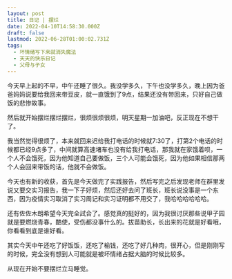 ```yaml
---
layout: post
title: 日记 | 摆烂
date: 2022-04-10T14:58:30.000Z
draft: false
lastmod: 2022-06-28T01:00:02.731Z
tags:
  - 坏情绪写下来就消失魔法
  - 天天的快乐日记
  - 父母与子女
---
```

今天早上起的不早，中午还睡了很久。我没学多久，下午也没学多久，晚上因为爸爸妈妈说要给我回来带豆皮，就一直饿到了9点，结果还没有带回来，只好自己做饭的悲惨故事。

然后就开始摆烂摆烂摆烂，很烦很烦很烦，明天星期一加油吧，反正现在不想干了。

我当然觉得很烦了，本来就回来迟给我打电话的时候就7:30了，打第2个电话的时候都已经9点多了，中间就算高速堵车也没有给我打电话，那我就在家饿着呗，一个人不会饿死，因为他知道自己要做饭，三个人可能会饿死，因为他如果相信那两个人会回来带饭的话，他就不会做饭。

今天也有新的收获，首先是今天做完了实践报告，然后写完之后发现老师在群里发说又要交实习报告，我一下子好烦，然后还好去问了班长，班长说没事是一个东西，因为疫情实习取消了实习周记和实习证明都不用交了，我哈哈哈哈哈哈。

还有佐佐木朗希望今天完全試合了。感觉真的挺好的，因为我很讨厌那些说甲子园就是要燃烧青春，酷使，受伤都没事什么的。拔苗助长，长出来的花就是好看哦，你看看到底是谁好看。

其实今天中午还吃了好饭饭，还吃了榆钱，还吃了好几种肉，很开心，但是刚刚写的时候，完全没有想到人可能就是被坏情绪占据大脑的时候比较多。

从现在开始不要摆烂立马睡觉。
